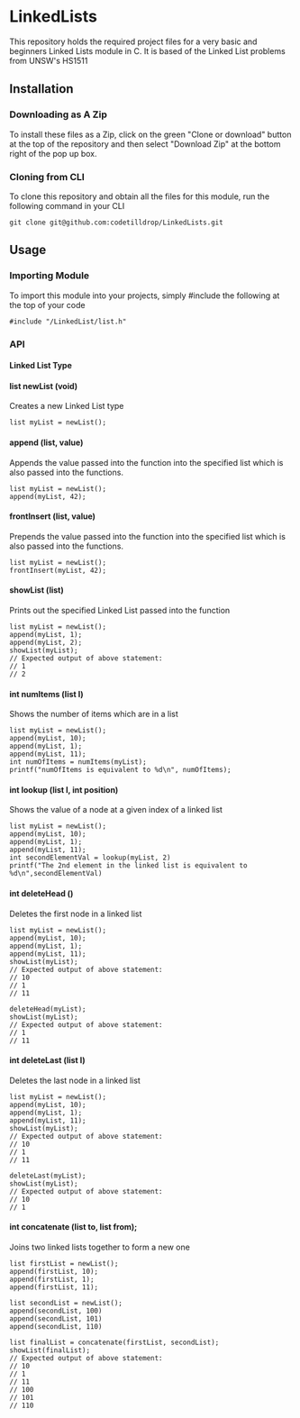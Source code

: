 # LinkedLists

This repository holds the required project files for a very basic and beginners Linked Lists module in C. It is based of the Linked List problems from UNSW's HS1511

## Installation

### Downloading as A Zip

To install these files as a Zip, click on the green "Clone or download" button at the top of the repository and then select "Download Zip" at the bottom right of the pop up box. 

### Cloning from CLI

To clone this repository and obtain all the files for this module, run the following command in your CLI

```
git clone git@github.com:codetilldrop/LinkedLists.git
```

## Usage
### Importing Module

To import this module into your projects, simply #include the following at the top of 
your code

```
#include "/LinkedList/list.h"
```

### API
#### Linked List Type
#### list newList (void)

Creates a new Linked List type

```
list myList = newList();
```

#### append (list, value)

Appends the value passed into the function into the specified list which is also passed into the functions.

```
list myList = newList();
append(myList, 42);
```

#### frontInsert (list, value)

Prepends the value passed into the function into the specified list which is also passed into the functions.

```
list myList = newList();
frontInsert(myList, 42);
```

#### showList (list)

Prints out the specified Linked List passed into the function

```
list myList = newList();
append(myList, 1);
append(myList, 2);
showList(myList);
// Expected output of above statement: 
// 1
// 2
```

#### int numItems (list l)

Shows the number of items which are in a list

```
list myList = newList();
append(myList, 10);
append(myList, 1);
append(myList, 11);
int numOfItems = numItems(myList);
printf("numOfItems is equivalent to %d\n", numOfItems);
```

#### int lookup (list l, int position)

Shows the value of a node at a given index of a linked list

```
list myList = newList();
append(myList, 10);
append(myList, 1);
append(myList, 11);
int secondElementVal = lookup(myList, 2)
printf("The 2nd element in the linked list is equivalent to %d\n",secondElementVal)
```

#### int deleteHead ()

Deletes the first node in a linked list

```
list myList = newList();
append(myList, 10);
append(myList, 1);
append(myList, 11);
showList(myList);
// Expected output of above statement:
// 10
// 1
// 11

deleteHead(myList);
showList(myList);
// Expected output of above statement:
// 1
// 11
```

#### int deleteLast (list l)

Deletes the last node in a linked list

```
list myList = newList();
append(myList, 10);
append(myList, 1);
append(myList, 11);
showList(myList);
// Expected output of above statement:
// 10
// 1
// 11

deleteLast(myList);
showList(myList);
// Expected output of above statement:
// 10
// 1
```

#### int concatenate (list to, list from);

Joins two linked lists together to form a new one

```
list firstList = newList();
append(firstList, 10);
append(firstList, 1);
append(firstList, 11);

list secondList = newList();
append(secondList, 100)
append(secondList, 101)
append(secondList, 110)

list finalList = concatenate(firstList, secondList);
showList(finalList);
// Expected output of above statement:
// 10
// 1
// 11
// 100
// 101
// 110
```